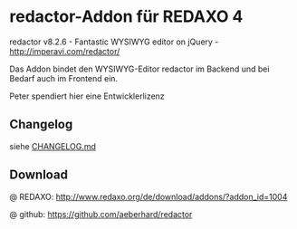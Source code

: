 redactor-Addon für REDAXO 4
===========================

redactor v8.2.6 - Fantastic WYSIWYG editor on jQuery - http://imperavi.com/redactor/

Das Addon bindet den WYSIWYG-Editor redactor im Backend und bei Bedarf auch im Frontend ein. 

Peter spendiert hier eine Entwicklerlizenz


Changelog
---------

siehe [CHANGELOG.md](CHANGELOG.md)


Download
--------

@ REDAXO: http://www.redaxo.org/de/download/addons/?addon_id=1004

@ github: https://github.com/aeberhard/redactor